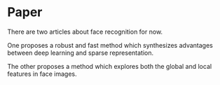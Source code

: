 # Paper
There are two articles about face recognition for now.

One proposes a robust and fast method which synthesizes advantages between deep learning and sparse representation.

The other proposes a method which explores both the global and local features in face images.
